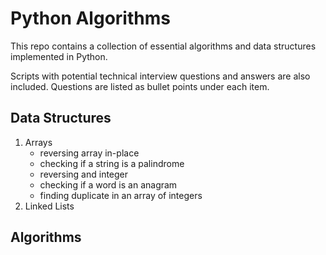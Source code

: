 # Python Algorithms

This repo contains a collection of essential algorithms and data structures implemented in Python.

Scripts with potential technical interview questions and answers are also included. Questions are listed
as bullet points under each item.

## Data Structures

1. Arrays
    - reversing array in-place
    - checking if a string is a palindrome
    - reversing and integer
    - checking if a word is an anagram
    - finding duplicate in an array of integers
2. Linked Lists

## Algorithms
